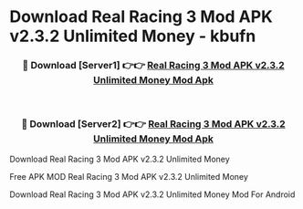# Download Real Racing 3 Mod APK v2.3.2 Unlimited Money - kbufn



<div align="center">
<h3>🔴 Download [Server1] 👉👉 <a href="https://momento.my/?title=Real_Racing_3_Mod_APK_v2.3.2_Unlimited_Money">Real Racing 3 Mod APK v2.3.2 Unlimited Money Mod Apk</a></h3><br>

<h3>🔴 Download [Server2] 👉👉 <a href="https://momento.my/?title=Real_Racing_3_Mod_APK_v2.3.2_Unlimited_Money">Real Racing 3 Mod APK v2.3.2 Unlimited Money Mod Apk</a></h3>
</div>



Download Real Racing 3 Mod APK v2.3.2 Unlimited Money 

Free APK MOD Real Racing 3 Mod APK v2.3.2 Unlimited Money 

Download Real Racing 3 Mod APK v2.3.2 Unlimited Money Mod For Android
